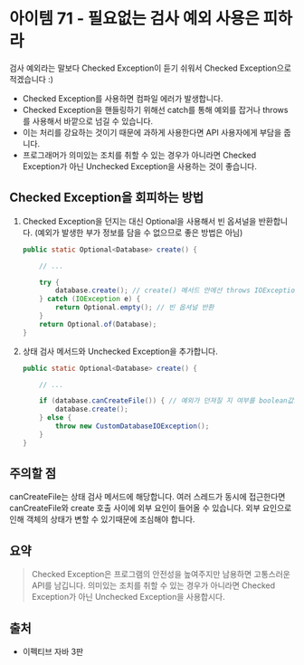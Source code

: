 # 아이템 71 - 필요없는 검사 예외 사용은 피하라

검사 예외라는 말보다 Checked Exception이 듣기 쉬워서 Checked Exception으로 적겠습니다 :)

- Checked Exception를 사용하면 컴파일 에러가 발생합니다.
- Checked Exception을 핸들링하기 위해선 catch를 통해 예외를 잡거나 throws를 사용해서 바깥으로 넘길 수 있습니다.
- 이는 처리를 강요하는 것이기 때문에 과하게 사용한다면 API 사용자에게 부담을 줍니다.
- 프로그래머가 의미있는 조치를 취할 수 있는 경우가 아니라면 Checked Exception가 아닌 Unchecked Exception을 사용하는 것이 좋습니다.

## Checked Exception을 회피하는 방법

1. Checked Exception을 던지는 대신 Optional을 사용해서 빈 옵셔널을 반환합니다. (예외가 발생한 부가 정보를 담을 수 없으므로 좋은 방법은 아님)

    ```java
    public static Optional<Database> create() {

        // ...

        try {
            database.create(); // create() 메서드 안에선 throws IOException으로 컴파일 에러
        } catch (IOException e) {
            return Optional.empty(); // 빈 옵셔널 반환
        }
        return Optional.of(Database);
    }
    ```

2. 상태 검사 메서드와 Unchecked Exception을 추가합니다.

    ```java
    public static Optional<Database> create() {

        // ...

        if (database.canCreateFile()) { // 예외가 던져질 지 여부를 boolean값으로 반환
            database.create();
        } else {
            throw new CustomDatabaseIOException();
        }
    }
    ```

## 주의할 점

canCreateFile는 상태 검사 메서드에 해당합니다. 여러 스레드가 동시에 접근한다면 canCreateFile와 create 호출 사이에 외부 요인이 들어올 수 있습니다. 외부 요인으로 인해 객체의 상태가 변할 수 있기때문에 조심해야 합니다.

## 요약

> Checked Exception은 프로그램의 안전성을 높여주지만 남용하면 고통스러운 API를 남깁니다.
의미있는 조치를 취할 수 있는 경우가 아니라면 Checked Exception가 아닌 Unchecked Exception을 사용합시다.

## 출처

- 이펙티브 자바 3판
